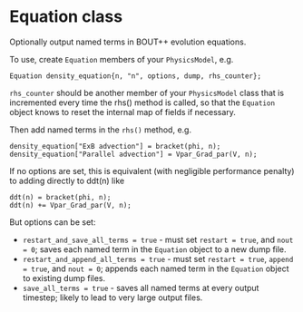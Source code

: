 Equation class
==============

Optionally output named terms in BOUT++ evolution equations.

To use, create ``Equation`` members of your ``PhysicsModel``, e.g.

    Equation density_equation{n, "n", options, dump, rhs_counter};

``rhs_counter`` should be another member of your ``PhysicsModel`` class that is
incremented every time the rhs() method is called, so that the ``Equation`` object knows
to reset the internal map of fields if necessary.

Then add named terms in the ``rhs()`` method, e.g.

    density_equation["ExB advection"] = bracket(phi, n);
    density_equation["Parallel advection"] = Vpar_Grad_par(V, n);

If no options are set, this is equivalent (with negligible performance penalty)
to adding directly to ddt(n) like

    ddt(n) = bracket(phi, n);
    ddt(n) += Vpar_Grad_par(V, n);

But options can be set:
- ``restart_and_save_all_terms = true`` - must set ``restart = true``, and ``nout = 0``;
  saves each named term in the ``Equation`` object to a new dump file.
- ``restart_and_append_all_terms = true`` - must set ``restart = true``, ``append =
  true``, and ``nout = 0``; appends each named term in the ``Equation`` object to existing
  dump files.
- ``save_all_terms = true`` - saves all named terms at every output timestep; likely to
  lead to very large output files.
